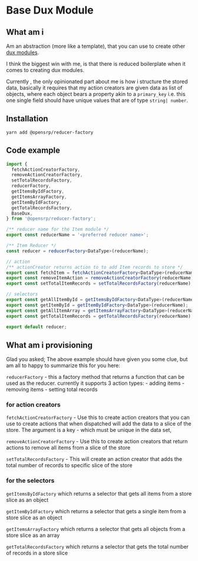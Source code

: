 # Base Dux Module

## What am i

Am an abstraction (more like a template), that you can use to create other [dux modules](https://github.com/erikras/ducks-modular-redux).

I think the biggest win with me, is that there is reduced boilerplate when it comes to creating dux modules.

Currently , the only opinionated part about me is how i structure the stored data, basically it requires that my action creators are given data as list of objects, where each object bears a property akin to a `primary_key` i.e. this one single field should have unique values that are of type `string| number`.

## Installation

```node
yarn add @opensrp/reducer-factory
```

## Code example

```typescript
import {
  fetchActionCreatorFactory,
  removeActionCreatorFactory,
  setTotalRecordsFactory,
  reducerFactory,
  getItemsByIdFactory,
  getItemsArrayFactory,
  getItemByIdFactory,
  getTotalRecordsFactory,
  BaseDux,
} from '@opensrp/reducer-factory';

/** reducer name for the Item module */
export const reducerName = '<preferred reducer name>';

/** Item Reducer */
const reducer = reducerFactory<DataType>(reducerName);

// action
/** actionCreator returns action to to add Item records to store */
export const fetchItem = fetchActionCreatorFactory<DataType>(reducerName, 'uniqueKey');
export const removeItemAction = removeActionCreatorFactory(reducerName);
export const setTotalItemRecords = setTotalRecordsFactory(reducerName);

// selectors
export const getAllItemById = getItemsByIdFactory<DataType>(reducerName);
export const getItemById = getItemByIdFactory<DataType>(reducerName);
export const getAllItemArray = getItemsArrayFactory<DataType>(reducerName);
export const getTotalItemRecords = getTotalRecordsFactory(reducerName);

export default reducer;
```

## What am i provisioning

Glad you asked; The above example should have given you some clue, but am all to happy to summarize this for you here:

`reducerFactory` - this a factory method that returns a function that can be used as the reducer.
currently it supports 3 action types: - adding items - removing items - setting total records

### for action creators

`fetchActionCreatorFactory` - Use this to create action creators that you can use to create actions that when dispatched will add the data to a slice of the store. The argument is a key - which must be unique in the data set,

`removeActionCreatorFactory` - Use this to create action creators that return actions to remove all items from a slice of the store

`setTotalRecordsFactory` - This will create an action creator that adds the total number of records to specific slice of the store

### for the selectors

`getItemsByIdFactory` which returns a selector that gets all items from a store slice as an object

`getItemByIdFactory` which returns a selector that gets a single item from a store slice as an object

`getItemsArrayFactory` which returns a selector that gets all objects from a store slice as an array

`getTotalRecordsFactory` which returns a selector that gets the total number of records in a store slice
